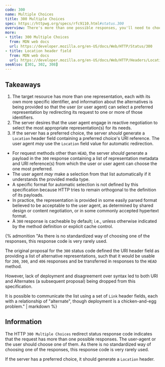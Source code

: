 ```yaml
---
code: 300
name: Multiple Choices
title: 300 Multiple Choices
spec: https://httpwg.org/specs/rfc9110.html#status.300
overview: There's more than one possible responses, you'll need to choose one of them.
more:
- title: 300 Multiple Choices
  from: MDN web docs
  url: https://developer.mozilla.org/en-US/docs/Web/HTTP/Status/300
- title: Location header field
  from: MDN web docs
  url: https://developer.mozilla.org/en-US/docs/Web/HTTP/Headers/Location
seeAlso: [301, 302, 308]
---
```


## Takeaways

1. The target resource has more than one representation, each with its own more specific identifier, and information about the alternatives is being provided so that the user (or user agent) can select a preferred representation by redirecting its request to one or more of those identifiers.
1. The server desires that the user agent engage in reactive negotiation to select the most appropriate representation(s) for its needs.
1. If the server has a preferred choice, the server _should_ generate a `Location` header field containing a preferred choice's URI reference. The user agent _may_ use the `Location` field value for automatic redirection.

- For request methods other than `HEAD`, the server _should_ generate a payload in the `300` response containing a list of representation metadata and URI reference(s) from which the user or user agent can choose the one most preferred.
- The user agent _may_ make a selection from that list automatically if it understands the provided media type.
- A specific format for automatic selection is not defined by this specification because HTTP tries to remain orthogonal to the definition of its payloads.
- In practice, the representation is provided in some easily parsed format believed to be acceptable to the user agent, as determined by shared design or content negotiation, or in some commonly accepted hypertext format.
- A `300` response is cacheable by default; i.e., unless otherwise indicated by the method definition or explicit cache control.

{% admonition "As there is no standardized way of choosing one of the responses, this response code is very rarely used.

The original proposal for the `300` status code defined the URI header field as providing a list of alternative representations, such that it would be usable for `200`, `300`, and `406` responses and be transferred in responses to the `HEAD` method.

However, lack of deployment and disagreement over syntax led to both URI and Alternates (a subsequent proposal) being dropped from this specification.

It is possible to communicate the list using a set of `Link` header fields, each with a relationship of \"alternate\", though deployment is a chicken-and-egg problem." | markdown %}

## Information

The HTTP `300 Multiple Choices` redirect status response code indicates that the request has more than one possible responses. The user-agent or the user should choose one of them. As there is no standardized way of choosing one of the responses, this response code is very rarely used.

If the server has a preferred choice, it should generate a `Location` header.
